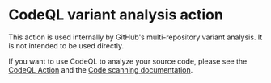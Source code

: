 # CodeQL variant analysis action

This action is used internally by GitHub's multi-repository variant analysis. It is not intended to be used directly.

If you want to use CodeQL to analyze your source code, please see the [CodeQL Action](https://github.com/github/codeql-action) and the [Code scanning documentation](https://docs.github.com/en/code-security/code-scanning/automatically-scanning-your-code-for-vulnerabilities-and-errors/about-code-scanning).
